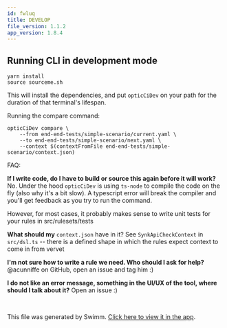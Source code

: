 ```yaml
---
id: fwluq
title: DEVELOP
file_version: 1.1.2
app_version: 1.8.4
---
```


## Running CLI in development mode

```
yarn install
source sourceme.sh
```

This will install the dependencies, and put `opticCiDev` on your path for the duration of that terminal's lifespan.

Running the compare command:

```
opticCiDev compare \
    --from end-end-tests/simple-scenario/current.yaml \
    --to end-end-tests/simple-scenario/next.yaml \
    --context $(contextFromFile end-end-tests/simple-scenario/context.json)
```

FAQ:

**If I write code, do I have to build or source this again before it will work?** No. Under the hood `opticCiDev` is using `ts-node` to compile the code on the fly (also why it's a bit slow). A typescript error will break the compiler and you'll get feedback as you try to run the command.

However, for most cases, it probably makes sense to write unit tests for your rules in src/rulesets/tests

**What should my** `context.json` have in it? See `SynkApiCheckContext` in `src/dsl.ts` -- there is a defined shape in which the rules expect context to come in from vervet

**I'm not sure how to write a rule we need. Who should I ask for help?** @acunniffe on GitHub, open an issue and tag him :)

**I do not like an error message, something in the UI/UX of the tool, where should I talk about it?** Open an issue :)

<br/>

This file was generated by Swimm. [Click here to view it in the app](https://app.swimm.io/repos/Z2l0aHViJTNBJTNBc3dlYXRlci1jb21iJTNBJTNBc255aw==/docs/fwluq).
